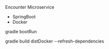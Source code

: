 Encounter Microservice

* SpringBoot
* Docker

gradle bootRun

gradle build distDocker --refresh-dependencies